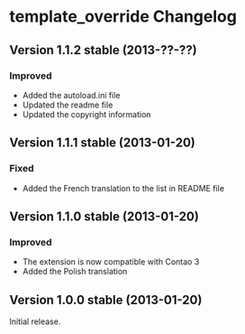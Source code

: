 template_override Changelog
===========================

Version 1.1.2 stable (2013-??-??)
---------------------------------

### Improved
- Added the autoload.ini file
- Updated the readme file
- Updated the copyright information


Version 1.1.1 stable (2013-01-20)
---------------------------------

### Fixed
- Added the French translation to the list in README file


Version 1.1.0 stable (2013-01-20)
---------------------------------

### Improved
- The extension is now compatible with Contao 3
- Added the Polish translation


Version 1.0.0 stable (2013-01-20)
---------------------------------

Initial release.